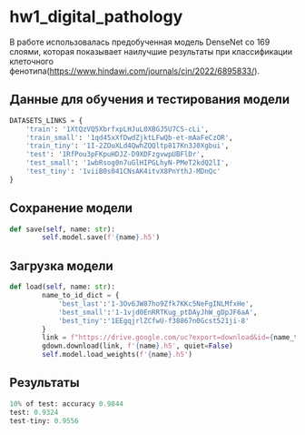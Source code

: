 # hw1_digital_pathology

В работе использовалась предобученная модель DenseNet со 169 слоями, которая показывает наилучшие результаты при классификации клеточного фенотипа(https://www.hindawi.com/journals/cin/2022/6895833/).

## Данные для обучения и тестирования модели

```python
DATASETS_LINKS = {
    'train': '1XtQzVQ5XbrfxpLHJuL0XBGJ5U7CS-cLi',
    'train_small': '1qd45xXfDwdZjktLFwQb-et-mAaFeCzOR',
    'train_tiny': '1I-2ZOuXLd4QwhZQQltp817Kn3J0Xgbui',
    'test': '1RfPou3pFKpuHDJZ-D9XDFzgvwpUBFlDr',
    'test_small': '1wbRsog0n7uGlHIPGLhyN-PMeT2kdQ2lI',
    'test_tiny': '1viiB0s041CNsAK4itvX8PnYthJ-MDnQc'
}
```

## Сохранение модели
```python
def save(self, name: str):
        self.model.save(f'{name}.h5')
```

## Загрузка модели
```python
def load(self, name: str):
        name_to_id_dict = {
            'best_last':'1-3Ov6JW87ho9Zfk7KKc5NeFgINLMfxHe',
            'best_small':'1-1vjd0EnRRTKug_ptDAyJhW_gDpJF6aA',
            'best_tiny':'1EEgqjrlZCfwU-f38867n0Gcst521ji-8'
        }
        link = f"https://drive.google.com/uc?export=download&id={name_to_id_dict.get(name, '')}"
        gdown.download(link, f'{name}.h5', quiet=False)
        self.model.load_weights(f'{name}.h5')
```

## Результаты
```python
10% of test: accuracy 0.9844
test: 0.9324
test-tiny: 0.9556
```
